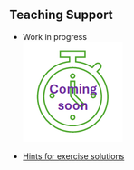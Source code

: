 ## Teaching Support

* Work in progress  
![work in progress](../images/comingSoon.png "work in progress")

* [Hints for exercise solutions](SolutionHints)
